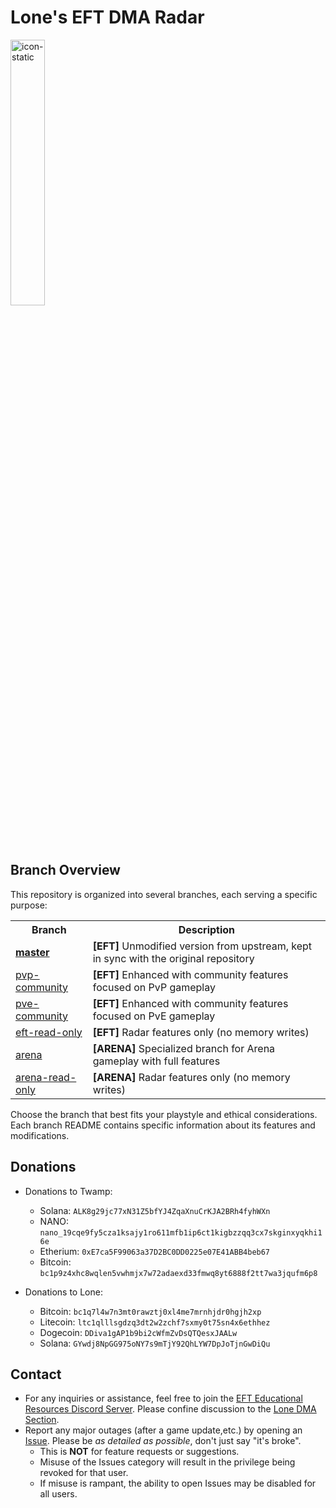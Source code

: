 # Lone's EFT DMA Radar
<img src="https://github.com/user-attachments/assets/d3bc58ad-a987-4c94-bfe2-dd2236769f19" width="33%" alt="icon-static">

## Branch Overview
This repository is organized into several branches, each serving a specific purpose:

<table>
  <tr>
    <th>Branch</th>
    <th>Description</th>
  </tr>
  <tr>
    <td><a href="../../tree/master"><strong>master</strong></a></td>
    <td><strong>[EFT]</strong> Unmodified version from upstream, kept in sync with the original repository</td>
  </tr>
  <tr>
    <td><a href="../../tree/pvp-community">pvp-community</a></td>
    <td><strong>[EFT]</strong> Enhanced with community features focused on PvP gameplay</td>
  </tr>
  <tr>
    <td><a href="../../tree/pve-community">pve-community</a></td>
    <td><strong>[EFT]</strong> Enhanced with community features focused on PvE gameplay</td>
  </tr>
  <tr>
    <td><a href="../../tree/eft-read-only">eft-read-only</a></td>
    <td><strong>[EFT]</strong> Radar features only (no memory writes)</td>
  </tr>
  <tr>
    <td><a href="../../tree/arena">arena</a></td>
    <td><strong>[ARENA]</strong> Specialized branch for Arena gameplay with full features</td>
  </tr>
  <tr>
    <td><a href="../../tree/arena-read-only">arena-read-only</a></td>
    <td><strong>[ARENA]</strong> Radar features only (no memory writes)</td>
  </tr>
</table>

Choose the branch that best fits your playstyle and ethical considerations. Each branch README contains specific information about its features and modifications.

## Donations
- Donations to Twamp:
  - Solana: `ALK8g29jc77xN31Z5bfYJ4ZqaXnuCrKJA2BRh4fyhWXn`
  - NANO: `nano_19cqe9fy5cza1ksajy1ro611mfb1ip6ct1kigbzzqq3cx7skginxyqkhi16e`
  - Etherium: `0xE7ca5F99063a37D2BC0DD0225e07E41ABB4beb67`
  - Bitcoin: `bc1p9z4xhc8wqlen5vwhmjx7w72adaexd33fmwq8yt6888f2tt7wa3jqufm6p8`
  
- Donations to Lone:
  - Bitcoin: `bc1q7l4w7n3mt0rawztj0xl4me7mrnhjdr0hgjh2xp`
  - Litecoin: `ltc1qlllsgdzq3dt2w2zchf7sxmy0t75sn4x6ethhez`
  - Dogecoin: `DDiva1gAP1b9bi2cWfmZvDsQTQesxJAALw`
  - Solana: `GYwdj8NpGG975oNY7s9mTjY92QhLYW7DpJoTjnGwDiQu`

## Contact
- For any inquiries or assistance, feel free to join the [EFT Educational Resources Discord Server](https://discord.gg/jGSnTCekdx). Please confine discussion to the [Lone DMA Section](https://discord.com/channels/1218731239599767632/1342207117704036382).
- Report any major outages (after a game update,etc.) by opening an [Issue](https://github.com/Lone83427/lone-eft-dma-radar/issues). Please be *as detailed as possible*, don't just say "it's broke".
  - This is **NOT** for feature requests or suggestions.
  - Misuse of the Issues category will result in the privilege being revoked for that user.
  - If misuse is rampant, the ability to open Issues may be disabled for all users.

